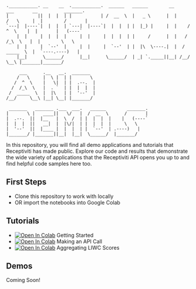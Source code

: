 <!-- language: lang-none -->           
    .___________. __    __  .___________.  ______   ______        __       ___       __          _______.   
    |           ||  |  |  | |           | /  __  \  |   _ \      |  |     /   \     |  |        /       |   
    `---|  |----`|  |  |  | `---|  |----`|  |  |  | |  |_) |     |  |    /  ^  \    |  |       |   (----`   
        |  |     |  |  |  |     |  |     |  |  |  | |     /      |  |   /  /_\  \   |  |        \   \       
        |  |     |  `--'  |     |  |     |  `--'  | |  |\  \----.|  |  /  _____  \  |  `----.----)   |      
        |__|      \______/      |__|      \______/  | _| `._____||__| /__/     \__\ |_______|_______/        
                                        
         ___      .__   __.  _______                                                                        
        /   \     |  \ |  | |       \                                                                       
       /  ^  \    |   \|  | |  .--.  |                                                                      
      /  /_\  \   |  . `  | |  |  |  |                                                                      
     /  _____  \  |  |\   | |  '--'  |                                                                      
    /__/     \__\ |__| \__| |_______/                                                                       
                                     
     _______   _______ .___  ___.   ______        _______.                                                  
    |       \ |   ____||   \/   |  /  __  \      /       |                                                  
    |  .--.  ||  |__   |  \  /  | |  |  |  |    |   (----`                                                  
    |  |  |  ||   __|  |  |\/|  | |  |  |  |     \   \                                                      
    |  '--'  ||  |____ |  |  |  | |  `--'  | .----)   |                                                     
    |_______/ |_______||__|  |__|  \______/  |_______/                                                      
                                                                                                        


In this repository, you will find all demo applications and tutorials that Receptiviti has made public. Explore our code and results that demonstrate the wide variety of applications that the Receptiviti API opens you up to and find helpful code samples here too. 

## First Steps
* Clone this repository to work with locally
* OR import the notebooks into Google Colab

## Tutorials
* [![Open In Colab](https://colab.research.google.com/assets/colab-badge.svg)](https://colab.research.google.com/github/Receptiviti/vshankar/blob/master/demos/tutorials/python/Getting%20Started.ipynb)  Getting Started 
* [![Open In Colab](https://colab.research.google.com/assets/colab-badge.svg)](https://colab.research.google.com/github/Receptiviti/vshankar/blob/master/demos/tutorials/python/Making%20an%20API%20Call.ipynb)  Making an API Call
* [![Open In Colab](https://colab.research.google.com/assets/colab-badge.svg)](https://colab.research.google.com/github/Receptiviti/vshankar/blob/master/demos/tutorials/python/Aggregating%20LIWC%20Scores.ipynb)  Aggregating LIWC Scores

## Demos
Coming Soon!
